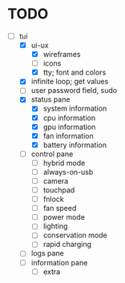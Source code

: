 # TODO

- [ ] tui
  - [x] ui-ux
    - [x] wireframes
    - [ ] icons
    - [x] tty; font and colors
  - [x] infinite loop; get values
  - [ ] user password field, sudo
  - [x] status pane
    - [x] system information
    - [x] cpu information
    - [x] gpu information
    - [x] fan information
    - [x] battery information
  - [ ] control pane
    - [ ] hybrid mode
    - [ ] always-on-usb
    - [ ] camera
    - [ ] touchpad
    - [ ] fnlock
    - [ ] fan speed
    - [ ] power mode
    - [ ] lighting
    - [ ] conservation mode
    - [ ] rapid charging
  - [ ] logs pane
  - [ ] information pane
    - [ ] extra